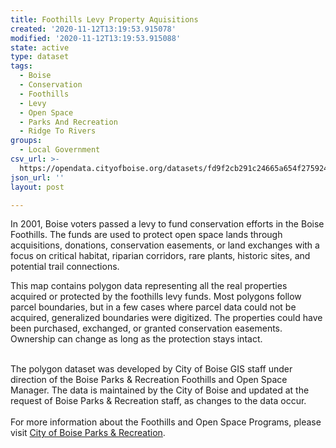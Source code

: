 ```yaml
---
title: Foothills Levy Property Aquisitions
created: '2020-11-12T13:19:53.915078'
modified: '2020-11-12T13:19:53.915088'
state: active
type: dataset
tags:
  - Boise
  - Conservation
  - Foothills
  - Levy
  - Open Space
  - Parks And Recreation
  - Ridge To Rivers
groups:
  - Local Government
csv_url: >-
  https://opendata.cityofboise.org/datasets/fd9f2cb291c24665a654f275924bf085_0.csv?outSR=%7B%22latestWkid%22%3A3857%2C%22wkid%22%3A102100%7D
json_url: ''
layout: post

---
```

In 2001, Boise voters passed a levy to fund conservation efforts in the Boise Foothills. The funds are used to protect open space lands through acquisitions, donations, conservation easements, or land exchanges with a focus on critical habitat, riparian corridors, rare plants, historic sites, and potential trail connections.

This map contains polygon data representing all the real properties acquired or protected by the foothills levy funds. Most polygons follow parcel boundaries, but in a few cases where parcel data could not be acquired, generalized boundaries were digitized. The properties could have been purchased, exchanged, or granted conservation easements. Ownership can change as long as the protection stays intact. <div><br /></div><div>The polygon dataset was developed by City of Boise GIS staff under direction of the Boise Parks &amp; Recreation Foothills and Open Space Manager.  The data is maintained by the City of Boise and updated at the request of Boise Parks &amp; Recreation staff, as changes to the data occur.</div><div><br /></div><div>For more information about the Foothills and Open Space Programs, please visit <a href='https://parks.cityofboise.org/open-space/' target='_blank'>City of Boise Parks &amp; Recreation</a>.</div>
